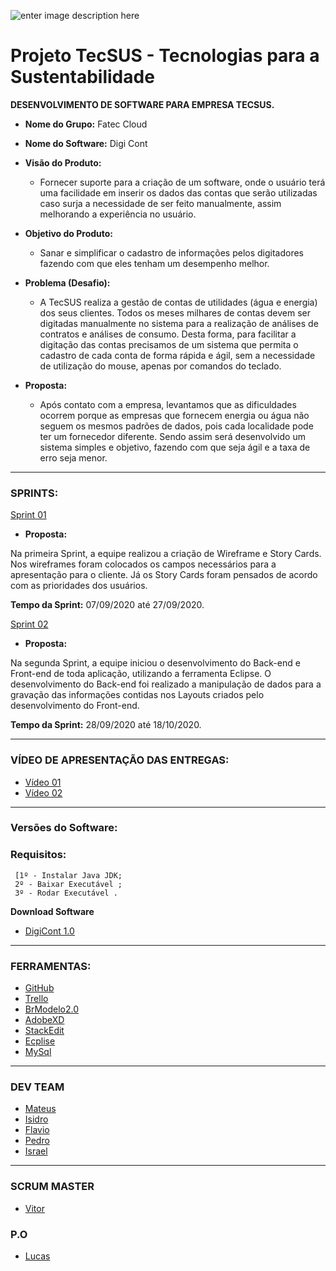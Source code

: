 ![enter image description here](https://github.com/assenvitor/ProjetoTecSUS/blob/master/Sprint%2001/Logo/DIGI%20CONT.png?raw=true%02)


# Projeto TecSUS - Tecnologias para a Sustentabilidade

**DESENVOLVIMENTO DE SOFTWARE PARA EMPRESA TECSUS.**

- **Nome do Grupo:** Fatec Cloud
- **Nome do Software:** Digi Cont
- **Visão do Produto:** 
   - Fornecer suporte para a criação de um software, onde o usuário terá uma facilidade em inserir os dados das contas que serão utilizadas caso surja a necessidade de ser feito manualmente, assim melhorando a experiência no usuário.
  
  
 - **Objetivo do Produto:** 
   - Sanar e simplificar o cadastro de informações pelos digitadores fazendo com que eles tenham um desempenho melhor.
  
- **Problema (Desafio):** 
	- A TecSUS realiza a gestão de contas de utilidades (água e energia) dos seus clientes. Todos os meses milhares de contas devem ser digitadas manualmente no sistema para a realização de análises de contratos e análises de consumo.
Desta forma, para facilitar a digitação das contas precisamos de um sistema que permita o cadastro de cada conta de forma rápida e ágil, sem a necessidade de utilização do mouse, apenas por comandos do teclado.

- **Proposta:**

	- Após contato com a empresa, levantamos que as dificuldades ocorrem porque as empresas que fornecem energia ou água não seguem os mesmos padrões de dados, pois cada localidade pode ter um fornecedor diferente. Sendo assim será desenvolvido um sistema simples e objetivo, fazendo com que seja ágil e a taxa de erro seja menor.
---

### SPRINTS:

[Sprint 01](https://github.com/assenvitor/ProjetoTecSUS/tree/master/Sprint%2001)

- **Proposta:**

Na primeira Sprint, a equipe realizou a criação de Wireframe e Story Cards. Nos wireframes foram colocados os campos necessários para a apresentação para o cliente. Já os Story Cards foram pensados de acordo com as prioridades dos usuários.

**Tempo da Sprint:** 07/09/2020 até 27/09/2020.

[Sprint 02](https://github.com/assenvitor/ProjetoTecSUS/tree/master/Sprint%2002)

- **Proposta:**

Na segunda Sprint, a equipe iniciou o desenvolvimento do Back-end e Front-end de toda aplicação, utilizando a ferramenta Eclipse. O desenvolvimento do Back-end foi realizado a manipulação de dados para a gravação das informações contidas nos Layouts criados pelo desenvolvimento do Front-end.

**Tempo da Sprint:** 28/09/2020 até 18/10/2020.

---

### VÍDEO DE APRESENTAÇÃO DAS ENTREGAS:

- [Vídeo 01](https://drive.google.com/file/d/15jyLiNlI4ROETPznqx-H09QlZZ691C35/view?usp=sharing)
- [Vídeo 02](https://drive.google.com/file/d/1yMGlzzZ68rYnkbwdPhe_jft0DxHuUz5P/view?usp=sharing)
---
### Versões do Software:

### Requisitos:

     
     [1º - Instalar Java JDK; 
     2º - Baixar Executável ;
     3º - Rodar Executável .



**Download Software**
- [DigiCont 1.0](https://github.com/assenvitor/ProjetoTecSUS/raw/master/Sprint%2002/Execut%C3%A1vel/DigiCont.jar)

---
### FERRAMENTAS:
- [GitHub](https://github.com/assenvitor/ProjetoTecSUS)
- [Trello](https://trello.com)
- [BrModelo2.0](https://baixe.net/baixar/down4373.html)
- [AdobeXD](https://www.adobe.com/br/products/xd.html)
- [StackEdit]( https://stackedit.io/)
- [Ecplise](https://www.eclipse.org/downloads/)
- [MySql](https://www.mysql.com/)
---

### DEV TEAM
- [Mateus](https://github.com/mateuscamargo)
- [Isidro](https://github.com/Isidro013)
- [Flavio](https://github.com/flavioalepereira)
- [Pedro](https://github.com/pedrogarcia1910)
- [Israel](https://github.com/israelaguiar)
 ---
### SCRUM MASTER
- [Vitor](https://github.com/assenvitor)

### P.O
- [Lucas](https://github.com/LucasMonteiiroo)
<!--stackedit_data:
eyJoaXN0b3J5IjpbODc1OTk3NzA4LDczNDgxMDEwNSw3NzE1Nj
k1MjMsMjU0MDUxOCwtMjk2ODE2NDY4LC03ODQxODk4NTAsLTg4
MDIwNzEyMywtNjE4MzY3MjU2LC0yMDEyMjE0NTg0LDY3ODczNj
M4NCw5MTk4NTAwMzUsLTM3NDQ1NTYyOCwxNDE2NjkzMDYsMTcy
MTkwMjg5NSwxOTk0NTMzNjg3LC0xMTQ1NTUzODAzLC0xMTM3MT
ExMjQxLDEyMjgwOTExNDAsLTQzMzA5NjcyMSw4MjA2ODQ1NTld
fQ==
-->